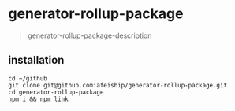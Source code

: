 # generator-rollup-package
> generator-rollup-package-description

## installation
```shell
cd ~/github
git clone git@github.com:afeiship/generator-rollup-package.git
cd generator-rollup-package
npm i && npm link
```
